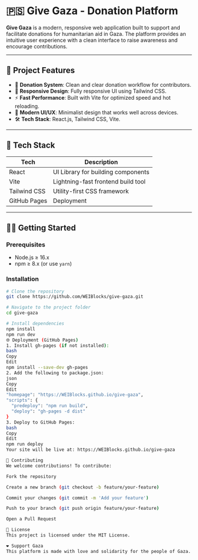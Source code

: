 # 🇵🇸 Give Gaza - Donation Platform

**Give Gaza** is a modern, responsive web application built to support and facilitate donations for humanitarian aid in Gaza. The platform provides an intuitive user experience with a clean interface to raise awareness and encourage contributions.

---

## 📌 Project Features

- 💸 **Donation System**: Clean and clear donation workflow for contributors.
- 📱 **Responsive Design**: Fully responsive UI using Tailwind CSS.
- ⚡ **Fast Performance**: Built with Vite for optimized speed and hot reloading.
- 🌙 **Modern UI/UX**: Minimalist design that works well across devices.
- 🛠️ **Tech Stack**: React.js, Tailwind CSS, Vite.

---

## 🚀 Tech Stack

| Tech         | Description                         |
|--------------|-------------------------------------|
| React        | UI Library for building components  |
| Vite         | Lightning-fast frontend build tool  |
| Tailwind CSS | Utility-first CSS framework         |
| GitHub Pages | Deployment                          |

---



## 🧑‍💻 Getting Started

### Prerequisites

- Node.js ≥ 16.x
- npm ≥ 8.x (or use `yarn`)

### Installation

```bash
# Clone the repository
git clone https://github.com/WEIBlocks/give-gaza.git

# Navigate to the project folder
cd give-gaza

# Install dependencies
npm install
npm run dev
🌐 Deployment (GitHub Pages)
1. Install gh-pages (if not installed):
bash
Copy
Edit
npm install --save-dev gh-pages
2. Add the following to package.json:
json
Copy
Edit
"homepage": "https://WEIBlocks.github.io/give-gaza",
"scripts": {
  "predeploy": "npm run build",
  "deploy": "gh-pages -d dist"
}
3. Deploy to GitHub Pages:
bash
Copy
Edit
npm run deploy
Your site will be live at: https://WEIBlocks.github.io/give-gaza

🙌 Contributing
We welcome contributions! To contribute:

Fork the repository

Create a new branch (git checkout -b feature/your-feature)

Commit your changes (git commit -m 'Add your feature')

Push to your branch (git push origin feature/your-feature)

Open a Pull Request

📄 License
This project is licensed under the MIT License.

❤️ Support Gaza
This platform is made with love and solidarity for the people of Gaza. Every effort helps. Join us in supporting humanity through action..

